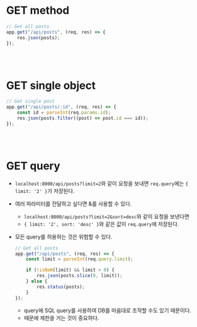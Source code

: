 # GET method

```jsx
// Get all posts
app.get("/api/posts", (req, res) => {
    res.json(posts);
});
```

<br><br>

# GET single object

```jsx
// Get single post
app.get("/api/posts/:id", (req, res) => {
    const id = parseInt(req.params.id);
    res.json(posts.filter((post) => post.id === id));
});
```

<br><br>

# GET query

-   `localhost:8000/api/posts?limit=2`와 같이 요청을 보내면 `req.query`에는 `{ limit: '2' }`가 저장된다.
-   여러 파라미터를 전달하고 싶다면 &를 사용할 수 있다.
    -   `localhost:8000/api/posts?limit=2&sort=desc`와 같이 요청을 보낸다면
    -   `{ limit: '2', sort: 'desc' }`와 같은 값이 `req.query`에 저장된다.
-   모든 query를 허용하는 것은 위험할 수 있다.

    ```jsx
    // Get all posts
    app.get("/api/posts", (req, res) => {
        const limit = parseInt(req.query.limit);

        if (!isNaN(limit) && limit > 0) {
            res.json(posts.slice(0, limit));
        } else {
            res.status(posts);
        }
    });
    ```

    -   query에 SQL query를 사용하여 DB를 마음대로 조작할 수도 있기 때문이다.
    -   때문에 제한을 거는 것이 중요하다.
